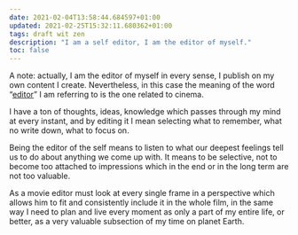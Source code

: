 ```yaml
---
date: 2021-02-04T13:58:44.684597+01:00
updated: 2021-02-25T15:32:11.680362+01:00
tags: draft wit zen
description: "I am a self editor, I am the editor of myself."
toc: false
---
```

<div class="blue box">
	A note: actually, I am the editor of myself in every sense, I publish on my own content I create. Nevertheless, in this case the meaning of the word “<a href="https://www.merriam-webster.com/dictionary/editor" rel="noopener noreferrer" target="_blank" title="“editor” in the Merriam-Webster dictionary">editor</a>” I am referring to is the one related to cinema.
</div>

I have a ton of thoughts, ideas, knowledge which passes through my mind at every instant, and by editing it I mean selecting what to remember, what no write down, what to focus on.

Being the editor of the self means to listen to what our deepest feelings tell us to do about anything we come up with. It means to be selective, not to become too attached to impressions which in the end or in the long term are not too valuable.

As a movie editor must look at every single frame in a perspective which allows him to fit and consistently include it in the whole film, in the same way I need to plan and live every moment as only a part of my entire life, or better, as a very valuable subsection of my time on planet Earth.
